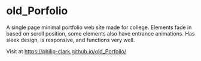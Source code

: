 # old_Porfolio
A single page minimal portfolio web site made for college. Elements fade in based on scroll position, some elements also have entrance animations.
Has sleek design, is responsive, and functions very well.


Visit at https://philip-clark.github.io/old_Porfolio/
